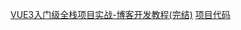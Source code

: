 
[VUE3入门级全栈项目实战-博客开发教程(完结)](https://www.bilibili.com/video/BV1t3411F7VH?p=1&vd_source=0ac42703f8a41caff2a16f3c58a71c14)
[项目代码](https://gitee.com/mingmingmingge/course-code)